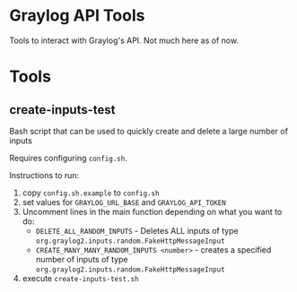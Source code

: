 # Graylog API Tools

Tools to interact with Graylog's API. Not much here as of now.

# Tools

## create-inputs-test

Bash script that can be used to quickly create and delete a large number of inputs

Requires configuring `config.sh`.

Instructions to run:

1. copy `config.sh.example` to `config.sh`
2. set values for `GRAYLOG_URL_BASE` and `GRAYLOG_API_TOKEN`
3. Uncomment lines in the main function depending on what you want to do:
    * `DELETE_ALL_RANDOM_INPUTS` - Deletes ALL inputs of type `org.graylog2.inputs.random.FakeHttpMessageInput`
    * `CREATE_MANY_MANY_RANDOM_INPUTS <number>` - creates a specified number of inputs of type `org.graylog2.inputs.random.FakeHttpMessageInput`
4. execute `create-inputs-test.sh`